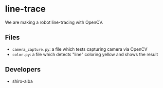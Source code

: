 # line-trace

We are making a robot line-tracing with OpenCV.

## Files

- `camera_capture.py`: a file which tests capturing camera via OpenCV
- `color.py`: a file which detects "line" coloring yellow and shows the result

## Developers

- shiro-alba

